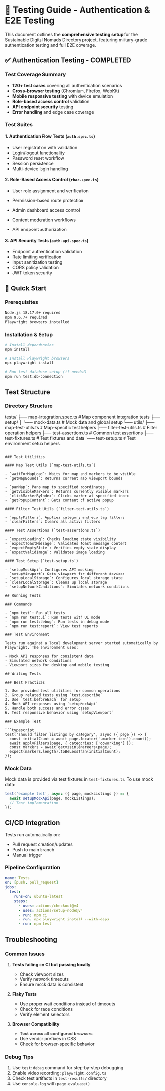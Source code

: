 # 🧪 Testing Guide - Authentication & E2E Testing

This document outlines the **comprehensive testing setup** for the Sustainable Digital Nomads Directory project, featuring military-grade authentication testing and full E2E coverage.

## ✅ **Authentication Testing - COMPLETED**

### **Test Coverage Summary**

- **120+ test cases** covering all authentication scenarios
- **Cross-browser testing** (Chromium, Firefox, WebKit)
- **Mobile responsive testing** with device emulation
- **Role-based access control** validation
- **API endpoint security** testing
- **Error handling** and edge case coverage

### **Test Suites**

#### 1. **Authentication Flow Tests** (`auth.spec.ts`)

- User registration with validation
- Login/logout functionality
- Password reset workflow
- Session persistence
- Multi-device login handling

#### 2. **Role-Based Access Control** (`rbac.spec.ts`)

- User role assignment and verification
- Permission-based route protection
- Admin dashboard access control
- Content moderation workflows

- API endpoint authorization

#### 3. **API Security Tests** (`auth-api.spec.ts`)

- Endpoint authentication validation
- Rate limiting verification
- Input sanitization testing
- CORS policy validation
- JWT token security

## 🚀 **Quick Start**

### Prerequisites

```bash
Node.js 18.17.0+ required
npm 9.6.7+ required
Playwright browsers installed
```

### Installation & Setup

```bash
# Install dependencies
npm install

# Install Playwright browsers
npx playwright install

# Run test database setup (if needed)
npm run test:db-connection
```

## Test Structure

### Directory Structure

tests/
├── map-integration.spec.ts      # Map component integration tests
├── setup/
│   └── mock-data.ts            # Mock data and global setup
└── utils/
    ├── map-test-utils.ts       # Map-specific test helpers
    ├── filter-test-utils.ts    # Filter operation helpers
    ├── test-assertions.ts      # Common test assertions
    ├── test-fixtures.ts        # Test fixtures and data
    └── test-setup.ts          # Test environment setup helpers

```

### Test Utilities

#### Map Test Utils (`map-test-utils.ts`)

- `waitForMapLoad`: Waits for map and markers to be visible
- `getMapBounds`: Returns current map viewport bounds

- `panMap`: Pans map to specified coordinates
- `getVisibleMarkers`: Returns currently visible markers
- `clickMarkerByIndex`: Clicks marker at specified index
- `getPopupContent`: Gets content of active popup

#### Filter Test Utils (`filter-test-utils.ts`)

- `applyFilters`: Applies category and eco tag filters
- `clearFilters`: Clears all active filters

#### Test Assertions (`test-assertions.ts`)

- `expectLoading`: Checks loading state visibility
- `expectToastMessage`: Validates toast message content
- `expectEmptyState`: Verifies empty state display
- `expectValidImage`: Validates image loading

#### Test Setup (`test-setup.ts`)

- `setupMockApi`: Configures API mocking
- `setupViewport`: Sets viewport for different devices
- `setupLocalStorage`: Configures local storage state
- `clearLocalStorage`: Cleans up local storage
- `setupNetworkConditions`: Simulates network conditions

## Running Tests

### Commands

- `npm test`: Run all tests
- `npm run test:ui`: Run tests with UI mode
- `npm run test:debug`: Run tests in debug mode
- `npm run test:report`: View test reports

### Test Environment

Tests run against a local development server started automatically by Playwright. The environment uses:

- Mock API responses for consistent data
- Simulated network conditions
- Viewport sizes for desktop and mobile testing

## Writing Tests

### Best Practices

1. Use provided test utilities for common operations
2. Group related tests using `test.describe`
3. Use `test.beforeEach` for setup
4. Mock API responses using `setupMockApi`
5. Handle both success and error cases
6. Test responsive behavior using `setupViewport`

### Example Test

```typescript
test('should filter listings by category', async ({ page }) => {
  const initialCount = await page.locator('.marker-icon').count();
  await applyFilters(page, { categories: ['coworking'] });
  const markers = await getVisibleMarkers(page);
  expect(markers.length).toBeLessThan(initialCount);
});

```

### Mock Data

Mock data is provided via test fixtures in `test-fixtures.ts`. To use mock data:

```typescript
test('example test', async ({ page, mockListings }) => {
  await setupMockApi(page, mockListings);
  // Test implementation
});
```

## CI/CD Integration

Tests run automatically on:

- Pull request creation/updates
- Push to main branch
- Manual trigger

### Pipeline Configuration

```yaml
name: Tests
on: [push, pull_request]
jobs:
  test:
    runs-on: ubuntu-latest
    steps:
      - uses: actions/checkout@v4
      - uses: actions/setup-node@v4
      - run: npm ci
      - run: npx playwright install --with-deps
      - run: npm test
```

## Troubleshooting

### Common Issues

1. **Tests failing on CI but passing locally**
   - Check viewport sizes
   - Verify network timeouts
   - Ensure mock data is consistent

2. **Flaky Tests**
   - Use proper wait conditions instead of timeouts
   - Check for race conditions
   - Verify element selectors

3. **Browser Compatibility**
   - Test across all configured browsers
   - Use vendor prefixes in CSS
   - Check for browser-specific behavior

### Debug Tips

1. Use `test:debug` command for step-by-step debugging
2. Enable video recording: `playwright.config.ts`
3. Check test artifacts in `test-results/` directory
4. Use `console.log` with `page.evaluate()`
